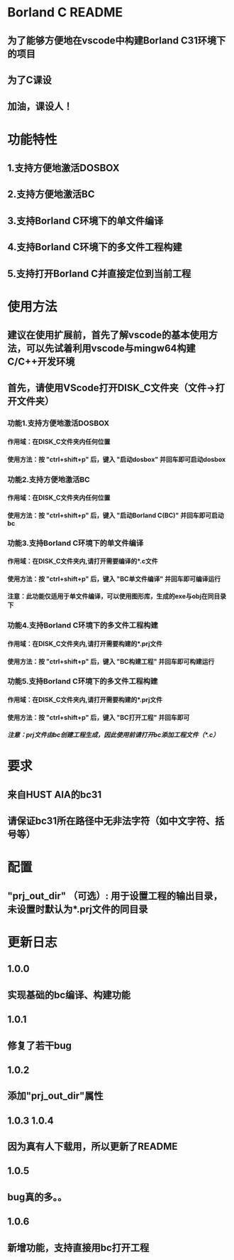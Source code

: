 # Borland C README

## 为了能够方便地在vscode中构建Borland C31环境下的项目
## 为了C课设
## 加油，课设人！



# 功能特性

## 1.支持方便地激活DOSBOX


## 2.支持方便地激活BC


## 3.支持Borland C环境下的单文件编译


## 4.支持Borland C环境下的多文件工程构建


## 5.支持打开Borland C并直接定位到当前工程


# 使用方法


## 建议在使用扩展前，首先了解vscode的基本使用方法，可以先试着利用vscode与mingw64构建C/C++开发环境

## 首先，请使用VScode打开DISK_C文件夹（文件->打开文件夹）


### 功能1.支持方便地激活DOSBOX

#### 作用域：在DISK_C文件夹内任何位置

#### 使用方法：按 "ctrl+shift+p" 后，键入 "启动dosbox" 并回车即可启动dosbox


### 功能2.支持方便地激活BC

#### 作用域：在DISK_C文件夹内任何位置

#### 使用方法：按 "ctrl+shift+p" 后，键入 "启动Borland C(BC)" 并回车即可启动bc


### 功能3.支持Borland C环境下的单文件编译

#### 作用域：在DISK_C文件夹内,请打开需要编译的*.c文件

#### 使用方法：按 "ctrl+shift+p" 后，键入 "BC单文件编译" 并回车即可编译运行

#### 注意：此功能仅适用于单文件编译，可以使用图形库，生成的exe与obj在同目录下


### 功能4.支持Borland C环境下的多文件工程构建

#### 作用域：在DISK_C文件夹内,请打开需要构建的*.prj文件

#### 使用方法：按 "ctrl+shift+p" 后，键入 "BC构建工程" 并回车即可构建运行

### 功能5.支持Borland C环境下的多文件工程构建

#### 作用域：在DISK_C文件夹内,请打开需要构建的*.prj文件

#### 使用方法：按 "ctrl+shift+p" 后，键入 "BC打开工程" 并回车即可

##### 注意：prj文件由bc创建工程生成，因此使用前请打开bc添加工程文件（*.c）

# 要求

## 来自HUST AIA的bc31

## 请保证bc31所在路径中无非法字符（如中文字符、括号等）



# 配置

## "prj_out_dir" （可选）: 用于设置工程的输出目录，未设置时默认为*.prj文件的同目录 



# 更新日志

## 1.0.0

## 实现基础的bc编译、构建功能

## 1.0.1

## 修复了若干bug

## 1.0.2

## 添加"prj_out_dir"属性

## 1.0.3 1.0.4

## 因为真有人下载用，所以更新了README

## 1.0.5

## bug真的多。。

## 1.0.6

## 新增功能，支持直接用bc打开工程